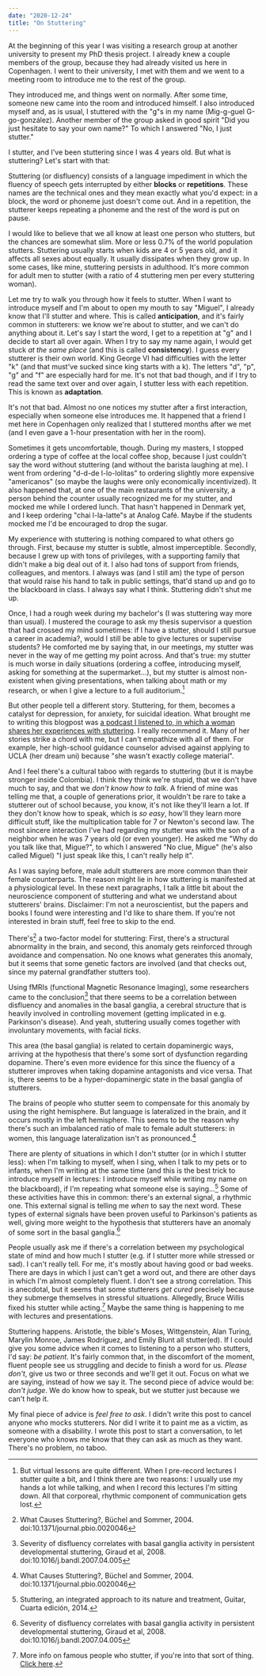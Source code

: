 ```yaml
---
date: "2020-12-24"
title: "On Stuttering"
---
```


At the beginning of this year I was visiting a research group at another university to present my PhD thesis project. I already knew a couple members of the group, because they had already visited us here in Copenhagen. I went to their university, I met with them and we went to a meeting room to introduce me to the rest of the group.

They introduced me, and things went on normally. After some time, someone new came into the room and introduced himself. I also introduced myself and, as is usual, I stuttered with the "g"s in my name (Mig-g-guel G-go-gonzález). Another member of the group asked in good spirit "Did you just hesitate to say your own name?" To which I answered "No, I just stutter."

I stutter, and I've been stuttering since I was 4 years old. But what is stuttering? Let's start with that:

Stuttering (or disfluency) consists of a language impediment in which the fluency of speech gets interrupted by either **blocks** or **repetitions**. These names are the technical ones and they mean exactly what you'd expect: in a block, the word or phoneme just doesn't come out. And in a repetition, the stutterer keeps repeating a phoneme and the rest of the word is put on pause.

I would like to believe that we all know at least one person who stutters, but the chances are somewhat slim. More or less 0.7% of the world population stutters. Stuttering usually starts when kids are 4 or 5 years old, and it affects all sexes about equally. It usually dissipates when they grow up. In some cases, like mine, stuttering persists in adulthood. It's more common for adult men to stutter (with a ratio of 4 stuttering men per every stuttering woman).

Let me try to walk you through how it feels to stutter. When I want to introduce myself and I'm about to open my mouth to say "Miguel", I already know that I'll stutter and where. This is called **anticipation**, and it's fairly common in stutterers: we know we're about to stutter, and we can't do anything about it. Let's say I start the word, I get to a repetition at "g" and I decide to start all over again. When I try to say my name again, I would get stuck *at the same place* (and this is called **consistency**). I guess every stutterer is their own world. King George VI had difficulties with the letter "k" (and that must've sucked since king starts with a k). The letters "d", "p", "g" and "f" are especially hard for me. It's not that bad though, and if I try to read the same text over and over again, I stutter less with each repetition. This is known as **adaptation**.

It's not that bad. Almost no one notices my stutter after a first interaction, especially when someone else introduces me. It happened that a friend I met here in Copenhagen only realized that I stuttered months after we met (and I even gave a 1-hour presentation with her in the room).

Sometimes it gets uncomfortable, though. During my masters, I stopped ordering a type of coffee at the local coffee shop, because I just couldn't say the word without stuttering (and without the barista laughing at me). I went from ordering "d-d-de l-lo-lolitas" to ordering slightly more expensive "americanos" (so maybe the laughs were only economically incentivized). It also happened that, at one of the main restaurants of the university, a person behind the counter usually recognized me for my stutter, and mocked me while I ordered lunch. That hasn't happened in Denmark yet, and I keep ordering "chai l-la-latte"s at Analog Café. Maybe if the students mocked me I'd be encouraged to drop the sugar.

My experience with stuttering is nothing compared to what others go through. First, because my stutter is subtle, almost imperceptible. Secondly, because I grew up with tons of privileges, with a supporting family that didn't make a big deal out of it. I also had tons of support from friends, colleagues, and mentors. I always was (and I still am) the type of person that would raise his hand to talk in public settings, that'd stand up and go to the blackboard in class. I always say what I think. Stuttering didn't shut me up.

Once, I had a rough week during my bachelor's (I was stuttering way more than usual). I mustered the courage to ask my thesis supervisor a question that had crossed my mind sometimes: if I have a stutter, should I still pursue a career in academia?, would I still be able to give lectures or supervise students? He comforted me by saying that, in our meetings, my stutter was never in the way of me getting my point across. And that's true: my stutter is much worse in daily situations (ordering a coffee, introducing myself, asking for something at the supermarket...), but my stutter is almost non-existent when giving presentations, when talking about math or my research, or when I give a lecture to a full auditorium.[^1]

But other people tell a different story. Stuttering, for them, becomes a catalyst for depression, for anxiety, for suicidal ideation. What brought me to writing this blogpost was [a podcast I listened to, in which a woman shares her experiences with stuttering](https://open.spotify.com/episode/2u2AOeftqHtJ0HgcrJuD3N?si=7BQIeda2RUmLWNHprxkkZA). I really recommend it. Many of her stories strike a chord with me, but I can't empathize with all of them. For example, her high-school guidance counselor advised against applying to UCLA (her dream uni) because "she wasn't exactly college material".

And I feel there's a cultural taboo with regards to stuttering (but it is maybe stronger inside Colombia). I think they think we're stupid, that we don't have much to say, and that we _don't know how to talk_. A friend of mine was telling me that, a couple of generations prior, it wouldn't be rare to take a stutterer out of school because, you know, it's not like they'll learn a lot. If they don't know how to speak, which is _so easy_, how'll they learn more difficult stuff, like the multiplication table for 7 or Newton's second law. The most sincere interaction I've had regarding my stutter was with the son of a neighbor when he was 7 years old (or even younger). He asked me "Why do you talk like that, Migue?", to which I answered "No clue, Migue" (he's also called Miguel) "I just speak like this, I can't really help it".

As I was saying before, male adult stutterers are more common than their female counterparts. The reason might lie in how stuttering is manifested at a physiological level. In these next paragraphs, I talk a little bit about the neuroscience component of stuttering and what we understand about stutterers' brains. Disclaimer: I'm not a neuroscientist, but the papers and books I found were interesting and I'd like to share them. If you're not interested in brain stuff, feel free to skip to the end.

There's[^2] a two-factor model for stuttering: First, there's a structural abnormality in the brain, and second, this anomaly gets reinforced through avoidance and compensation. No one knows what generates this anomaly, but it seems that some genetic factors are involved (and that checks out, since my paternal grandfather stutters too).

Using fMRIs (functional Magnetic Resonance Imaging), some researchers came to the conclusion[^3] that there seems to be a correlation between disfluency and anomalies in the basal ganglia, a cerebral structure that is heavily involved in controlling movement (getting implicated in e.g. Parkinson's disease). And yeah, stuttering usually comes together with involuntary movements, with facial _ticks_.

This area (the basal ganglia) is related to certain dopaminergic ways, arriving at the hypothesis that there's some sort of dysfunction regarding dopamine. There's even more evidence for this since the fluency of a stutterer improves when taking dopamine antagonists and vice versa. That is, there seems to be a hyper-dopaminergic state in the basal ganglia of stutterers.

The brains of people who stutter seem to compensate for this anomaly by using the right hemisphere. But language is lateralized in the brain, and it occurs mostly in the left hemisphere. This seems to be the reason why there's such an imbalanced ratio of male to female adult stutterers: in women, this language lateralization isn't as pronounced.[^2]

There are plenty of situations in which I don't stutter (or in which I stutter less): when I'm talking to myself, when I sing, when I talk to my pets or to infants, when I'm writing at the same time (and this is the best trick to introduce myself in lectures: I introduce myself while writing my name on the blackboard), if I'm repeating what someone else is saying...[^4] Some of these activities have this in common: there's an external signal, a rhythmic one. This external signal is telling me _when_ to say the next word. These types of external signals have been proven useful to Parkinson's patients as well, giving more weight to the hypothesis that stutterers have an anomaly of some sort in the basal ganglia.[^3]

People usually ask me if there's a correlation between my psychological state of mind and how much I stutter (e.g. if I stutter more while stressed or sad). I can't really tell. For me, it's mostly about having good or bad weeks. There are days in which I just can't get a word out, and there are other days in which I'm almost completely fluent. I don't see a strong correlation. This is anecdotal, but it seems that some stutterers _get cured_ precisely because they submerge themselves in stressful situations. Allegedly, Bruce Willis fixed his stutter while acting.[^5] Maybe the same thing is happening to me with lectures and presentations.

Stuttering happens. Aristotle, the bible's Moses, Wittgenstein, Alan Turing, Marylin Monroe, James Rodríguez, and Emily Blunt all stutter(ed). If I could give you some advice when it comes to listening to a person who stutters, I'd say: _be patient_. It's fairly common that, in the discomfort of the moment, fluent people see us struggling and decide to finish a word for us. _Please don't_, give us two or three seconds and we'll get it out. Focus on what we are saying, instead of how we say it. The second piece of advice would be: _don't judge_. We do know how to speak, but we stutter just because we can't help it.

My final piece of advice is _feel free to ask_. I didn't write this post to cancel anyone who mocks stutterers. Nor did I write it to paint me as a victim, as someone with a disability. I wrote this post to start a conversation, to let everyone who knows me know that they can ask as much as they want. There's no problem, no taboo.

[^1]: But virtual lessons are quite different. When I pre-record lectures I stutter quite a bit, and I think there are two reasons: I usually use my hands a lot while talking, and when I record this lectures I'm sitting down. All that corporeal, rhythmic component of communication gets lost.  
[^3]: Severity of disfluency correlates with basal ganglia activity in persistent developmental stuttering, Giraud et al, 2008.  doi:10.1016/j.bandl.2007.04.005
[^2]: What Causes Stuttering?, Büchel and Sommer, 2004. doi:10.1371/journal.pbio.0020046
[^4]: Stuttering, an integrated approach to its nature and treatment, Guitar, Cuarta edición, 2014.
[^5]: More info on famous people who stutter, if you're into that sort of thing. [Click here](https://www.businessinsider.com/stuttering-celebrities-famous-people-2019-11?r=US&IR=T#actor-bruce-willis-had-a-childhood-stutter-that-made-him-take-up-to-three-minutes-to-say-a-single-sentence-he-said-he-was-bullied-for-it-in-a-speech-to-the-american-institute-he-said-its-easy-to-get-frustrated-with-a-child-who-stutters-but-believe-me-the-one-who-stutters-is-much-more-frustrated-be-patient-always-listen-offer-encouragement-give-positive-reinforcement-always-9).